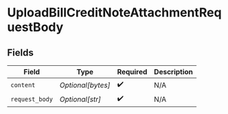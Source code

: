 # UploadBillCreditNoteAttachmentRequestBody


## Fields

| Field              | Type               | Required           | Description        |
| ------------------ | ------------------ | ------------------ | ------------------ |
| `content`          | *Optional[bytes]*  | :heavy_check_mark: | N/A                |
| `request_body`     | *Optional[str]*    | :heavy_check_mark: | N/A                |